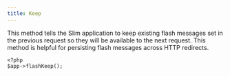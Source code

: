 ```yaml
---
title: Keep
---
```

This method tells the Slim application to keep existing flash messages set in the previous request so they will be
available to the next request. This method is helpful for persisting flash messages across HTTP redirects.

    <?php
    $app->flashKeep();
